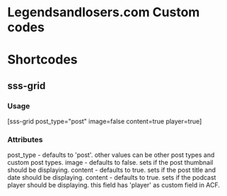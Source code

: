 # Legendsandlosers.com Custom codes
# Shortcodes
## sss-grid
### Usage
[sss-grid post_type="post" image=false content=true player=true]
### Attributes
post_type - defaults to 'post'. other values can be other post types and custom post types.
image - defaults to false. sets if the post thumbnail should be displaying.
content - defaults to true. sets if the post title and date should be displaying.
content - defaults to true. sets if the podcast player should be displaying. this field has 'player' as custom field in ACF.
